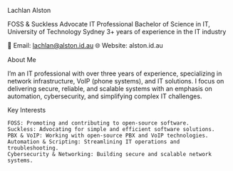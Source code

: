 Lachlan Alston

FOSS & Suckless Advocate
IT Professional
Bachelor of Science in IT, University of Technology Sydney
3+ years of experience in the IT industry

📧 Email: lachlan@alston.id.au
🌐 Website: alston.id.au

About Me

I’m an IT professional with over three years of experience, specializing in network infrastructure, VoIP (phone systems), and IT solutions. I focus on delivering secure, reliable, and scalable systems with an emphasis on automation, cybersecurity, and simplifying complex IT challenges.

Key Interests

    FOSS: Promoting and contributing to open-source software.
    Suckless: Advocating for simple and efficient software solutions.
    PBX & VoIP: Working with open-source PBX and VoIP technologies.
    Automation & Scripting: Streamlining IT operations and troubleshooting.
    Cybersecurity & Networking: Building secure and scalable network systems.
